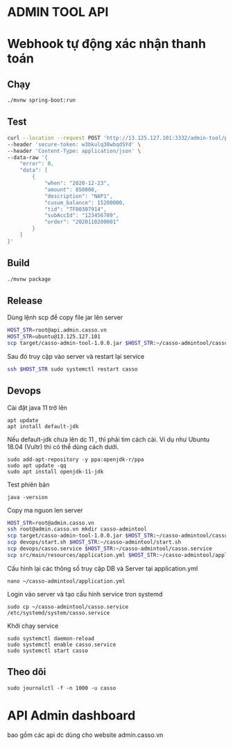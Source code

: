 # ADMIN TOOL API


Webhook tự động xác nhận thanh toán
=========

Chạy 
------

```bash
./mvnw spring-boot:run
```

Test
--------
```bash
curl --location --request POST 'http://13.125.127.101:3332/admin-tool/payment/bank_transfer_handler' \
--header 'secure-token: w3bkulq38wbqdSYd' \
--header 'Content-Type: application/json' \
--data-raw '{
    "error": 0,
    "data": [
        {
            "when": "2020-12-23",
            "amount": 850000,
            "description": "NAP1",
            "cusum_balance": 15200000,
            "tid": "TF80307914",
            "subAccId": "123456789",
            "order": "2020110200001"
        }
    ]
}'
```

Build
--------

```bash
./mvnw package
```

Release
--------
Dùng lệnh scp để copy file jar lên server
```bash
HOST_STR=root@api.admin.casso.vn
HOST_STR=ubuntu@13.125.127.101
scp target/casso-admin-tool-1.0.0.jar $HOST_STR:~/casso-admintool/casso-admin-tool-lastest.jar

```

Sau đó truy cập vào server và restart lại service

```bash
ssh $HOST_STR sudo systemctl restart casso
```


Devops
--------
Cài đặt java 11 trở lên
```
apt update
apt install default-jdk
```
Nếu default-jdk chưa lên dc 11 , thì phải tìm cách cài. 
Ví dụ như Ubuntu 18.04 (Vultr) thì có thể dùng cách dưới.
```
sudo add-apt-repository -y ppa:openjdk-r/ppa
sudo apt update -qq
sudo apt install openjdk-11-jdk
```

Test phiên bản
```
java -version
```


Copy ma nguon len server

```bash
HOST_STR=root@admin.casso.vn
ssh root@admin.casso.vn mkdir casso-admintool
scp target/casso-admin-tool-1.0.0.jar $HOST_STR:~/casso-admintool/casso-admin-tool-lastest.jar
scp devops/start.sh $HOST_STR:~/casso-admintool/start.sh
scp devops/casso.service $HOST_STR:~/casso-admintool/casso.service
scp src/main/resources/application.yml $HOST_STR:~/casso-admintool/application.yml
```

Cấu hình lại các thông số truy cập DB và Server tại application.yml
```
nano ~/casso-admintool/application.yml
```

Login vào server và tạo cấu hình service tron systemd
```
sudo cp ~/casso-admintool/casso.service /etc/systemd/system/casso.service
```

Khởi chạy service
```
sudo systemctl daemon-reload
sudo systemctl enable casso.service
sudo systemctl start casso
```

Theo dõi 
---------
```
sudo journalctl -f -n 1000 -u casso
```


API Admin dashboard
==========
bao gồm các api dc dùng cho website admin.casso.vn
